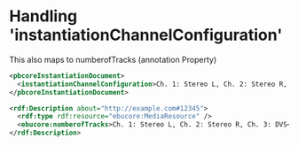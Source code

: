 # Handling 'instantiationChannelConfiguration'

This also maps to numberofTracks (annotation Property)


```xml
<pbcoreInstantiationDocument>
  <instantiationChannelConfiguration>Ch. 1: Stereo L, Ch. 2: Stereo R, Ch. 3: DVS</instantiationChannelConfiguration>
</pbcoreInstantiationDocument>
```


```xml
<rdf:Description about="http://example.com#12345">
  <rdf:type rdf:resource="ebucore:MediaResource" />
  <ebucore:numberofTracks>Ch. 1: Stereo L, Ch. 2: Stereo R, Ch. 3: DVS</ebucore:numberofTracks>
</rdf:Description>
```
